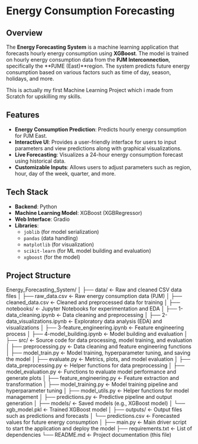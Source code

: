 # Energy Consumption Forecasting 

## Overview

The **Energy Forecasting System** is a machine learning application that forecasts hourly energy consumption using **XGBoost**. The model is trained on hourly energy consumption data from the **PJM Interconnection**, specifically the **PJME (East)**region. The system predicts future energy consumption based on various factors such as time of day, season, holidays, and more.

This is actually my first Machine Learning Project which i made from Scratch for upskilling my skills.

## Features

- **Energy Consumption Prediction**: Predicts hourly energy consumption for PJM East.
- **Interactive UI**: Provides a user-friendly interface for users to input parameters and view predictions along with graphical visualizations.
- **Live Forecasting**: Visualizes a 24-hour energy consumption forecast using historical data.
- **Customizable Inputs**: Allows users to adjust parameters such as region, hour, day of the week, quarter, and more.

## Tech Stack

- **Backend**: Python
- **Machine Learning Model**: XGBoost (XGBRegressor)
- **Web Interface**: Gradio
- **Libraries**:
  - `joblib` (for model serialization)
  - `pandas` (data handling)
  - `matplotlib` (for visualization)
  - `scikit-learn` (for ML model building and evaluation)
  - `xgboost` (for the model)

## Project Structure
Energy_Forecasting_System/
│
├── data/ ← Raw and cleaned CSV data files
│ ├── raw_data.csv ← Raw energy consumption data (PJM)
│ ├── cleaned_data.csv ← Cleaned and preprocessed data for training
│
├── notebooks/ ← Jupyter Notebooks for experimentation and EDA
│ ├── 1-data_cleaning.ipynb ← Data cleaning and preprocessing
│ ├── 2-data_visualizations.ipynb ← Exploratory data analysis (EDA) and visualizations
│ ├── 3-feature_engineering.ipynb ← Feature engineering process
│ ├── 4-model_building.ipynb ← Model building and evaluation
│
├── src/ ← Source code for data processing, model training, and evaluation
│ ├── preprocessing.py ← Data cleaning and feature engineering functions
│ ├── model_train.py ← Model training, hyperparameter tuning, and saving the model
│ ├── evaluate.py ← Metrics, plots, and model evaluation
│ ├── data_preprocessing.py ← Helper functions for data preprocessing
│ ├── model_evaluation.py ← Functions to evaluate model performance and generate plots
│ ├── feature_engineering.py ← Feature extraction and transformation
│ ├── model_training.py ← Model training pipeline and hyperparameter tuning
│ ├── model_utils.py ← Helper functions for model management
│ ├── predictions.py ← Predictive pipeline and output generation
│
├── models/ ← Saved models (e.g., XGBoost model)
│ └── xgb_model.pkl ← Trained XGBoost model
│
├── outputs/ ← Output files such as predictions and forecasts
│ └── predictions.csv ← Forecasted values for future energy consumption
│
├── main.py ← Main driver script to start the application and deploy the model
├── requirements.txt ← List of dependencies
└── README.md ← Project documentation (this file)



